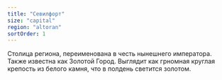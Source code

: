 ```yaml
---
title: "Севилфорт"
size: "capital"
region: "altoran"
sortOrder: 1
---
```


Столица региона, переименована
в честь нынешнего императора.
Также известна как Золотой Город.
Выглядит как грномная круглая
крепость из белого камня, что в
полдень светится золотом.

